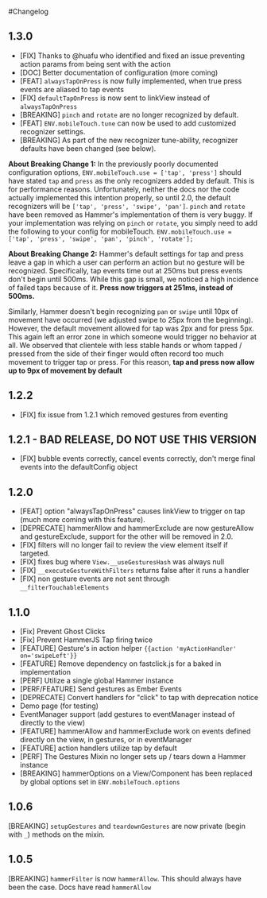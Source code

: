 #Changelog

## 1.3.0
- [FIX] Thanks to @huafu who identified and fixed an issue preventing action params from being sent with the action
- [DOC] Better documentation of configuration (more coming)
- [FEAT] `alwaysTapOnPress` is now fully implemented, when true press events are aliased to tap events
- [FIX] `defaultTapOnPress` is now sent to linkView instead of `alwaysTapOnPress`
- [BREAKING] `pinch` and `rotate` are no longer recognized by default.
- [FEAT] `ENV.mobileTouch.tune` can now be used to add customized recognizer settings.
- [BREAKING] As part of the new recognizer tune-ability, recognizer defaults have been changed (see below).


**About Breaking Change 1:** In the previously poorly documented configuration options, `ENV.mobileTouch.use = ['tap', 'press']` should have
stated `tap` and `press` as the only recognizers added by default.  This is for performance reasons.  Unfortunately, neither
the docs nor the code actually implemented this intention properly, so until 2.0, the default recognizers will be
`['tap', 'press', 'swipe', 'pan']`.  `pinch` and `rotate` have been removed as Hammer's implementation of them is very
buggy.  If your implementation was relying on `pinch` or `rotate`, you simply need to add the following to your config
for mobileTouch.  `ENV.mobileTouch.use = ['tap', 'press', 'swipe', 'pan', 'pinch', 'rotate'];`

**About Breaking Change 2:** Hammer's default settings for tap and press leave a gap in which a user can perform an
action but no gesture will be recognized.  Specifically, tap events time out at 250ms but press events don't begin
until 500ms.  While this gap is small, we noticed a high incidence of failed taps because of it.  **Press now triggers
at 251ms, instead of 500ms.**

Similarly, Hammer doesn't begin recognizing `pan` or `swipe` until 10px of movement have occurred (we adjusted swipe
to 25px from the beginning).  However, the default movement allowed for tap was 2px and for press 5px.  This again
left an error zone in which someone would trigger no behavior at all.  We observed that clientele with less stable hands
or whom tapped / pressed from the side of their finger would often record too much movement to trigger tap or press.
For this reason, **tap and press now allow up to 9px of movement by default**


## 1.2.2
- [FIX] fix issue from 1.2.1 which removed gestures from eventing


## 1.2.1 - BAD RELEASE, DO NOT USE THIS VERSION
- [FIX] bubble events correctly, cancel events correctly, don't merge final events into the defaultConfig object


## 1.2.0
- [FEAT] option "alwaysTapOnPress" causes linkView to trigger on tap (much more coming with this feature).
- [DEPRECATE] hammerAllow and hammerExclude are now gestureAllow and gestureExclude, support for the other will be removed in 2.0.
- [FIX] filters will no longer fail to review the view element itself if targeted.
- [FIX] fixes bug where `View.__useGesturesHash` was always null 
- [FIX] `__executeGestureWithFilters` returns false after it runs a handler
- [FIX] non gesture events are not sent through `__filterTouchableElements`


## 1.1.0

- [Fix] Prevent Ghost Clicks
- [Fix] Prevent HammerJS Tap firing twice
- [FEATURE] Gesture's in action helper `{{action 'myActionHandler' on='swipeLeft'}}`
- [FEATURE] Remove dependency on fastclick.js for a baked in implementation
- [PERF] Utilize a single global Hammer instance
- [PERF/FEATURE] Send gestures as Ember Events
- [DEPRECATE] Convert handlers for "click" to tap with deprecation notice
- Demo page (for testing)
- EventManager support (add gestures to eventManager instead of directly to the view)
- [FEATURE] hammerAllow and hammerExclude work on events defined directly on the view, in gestures, or in eventManager
- [FEATURE] action handlers utilize tap by default
- [PERF] The Gestures Mixin no longer sets up / tears down a Hammer instance
- [BREAKING] hammerOptions on a View/Component has been replaced by global options set in `ENV.mobileTouch.options`


## 1.0.6

[BREAKING] `setupGestures` and `teardownGestures` are now private (begin with `_`) methods on the mixin.


## 1.0.5

[BREAKING] `hammerFilter` is now `hammerAllow`.  This should always have been the case. Docs have read `hammerAllow`
